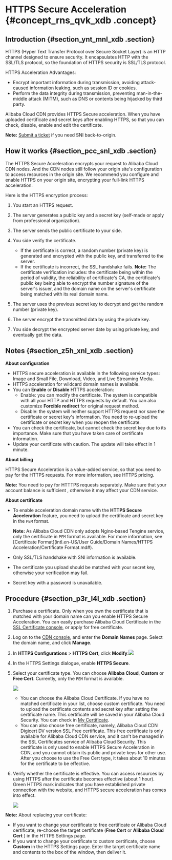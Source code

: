 # HTTPS Secure Acceleration {#concept_rns_qvk_xdb .concept}

## Introduction {#section_ynt_mnl_xdb .section}

HTTPS \(Hyper Text Transfer Protocol over Secure Socket Layer\) is an HTTP channel designed to ensure security. It encapsulates HTTP with the SSL/TLS protocol, so the foundation of HTTPS security is SSL/TLS protocol.

HTTPS Acceleration Advantages:

-   Encrypt important information during transmission, avoiding attack-caused information leaking, such as session ID or cookies.
-   Perform the data integrity during transmission, preventing man-in-the-middle attack \(MITM\), such as DNS or contents being hijacked by third party.

Alibaba Cloud CDN provides HTTPS Secure acceleration. When you have uploaded certificate and secret keys after enabling HTTPS, so that you can check, disable, enable and edit the certificate.

**Note:** [Submit a ticket](https://workorder-intl.console.aliyun.com) if you need SNI back-to-origin.

## How it works {#section_pcc_snl_xdb .section}

The HTTPS Secure Acceleration encrypts your request to Alibaba Cloud CDN nodes. And the CDN nodes still follow your origin site's configuration to access resources in the origin site. We recommend you configure and enable HTTPS on your origin site, encrypting your full-link HTTPS acceleration.

Here is the HTTPS encryption process:

 

1.  You start an HTTPS request.
2.  The server generates a public key and a secret key \(self-made or apply from professional organization\).
3.  The server sends the public certificate to your side.
4.  You side verify the certificate.

    -   If the certificate is correct, a random number \(private key\) is generated and encrypted with the public key, and transferred to the server.
    -   If the certificate is incorrect, the SSL handshake fails.
    **Note:** The certificate verification includes: the certificate being within the period of validity, the reliability of certificate's CA, the certificate's public key being able to encrypt the number signature of the server's issuer, and the domain name on the server's certificate being matched with its real domain name.

5.  The server uses the previous secret key to decrypt and get the random number \(private key\).
6.  The server encrypt the transmitted data by using the private key.
7.  You side decrypt the encrypted server date by using private key, and eventually get the data.

## Notes {#section_z5h_xnl_xdb .section}

**About configuration**

-   HTTPS secure acceleration is available in the following service types: Image and Small File, Download, Video, and Live Streaming Media.
-   HTTPS acceleration for wildcard domain names is available.
-   You can **Enable** or **Disable** HTTPS acceleration:
    -   Enable: you can modify the certificate. The system is compatible with all your HTTP and HTTPS requests by default. You can also customize **Forcible redirect** for original request method.
    -   Disable: the system will neither support HTTPS request nor save the certificate or secret key's information. You need to re-upload the certificate or secret key when you reopen the certificate.
-   You can check the certificate, but cannot check the secret key due to its importance. Make sure that you have taken care of certificate information.
-   Update your certificate with caution. The update will take effect in 1 minute.

**About billing**

HTTPS Secure Acceleration is a value-added service, so that you need to pay for the HTTPS requests. For more information, see HTTPS pricing.

**Note:** You need to pay for HTTTPS requests separately. Make sure that your account balance is sufficient , otherwise it may affect your CDN service.

**About certificate**

-   To enable acceleration domain name with the **HTTPS Secure Acceleration** feature, you need to upload the certificate and secret key in the `PEM` format.

    **Note:** As Alibaba Cloud CDN only adopts Nginx-based Tengine service, only the certificate in `PEM` format is available. For more information, see [Certificate Format](intl.en-US/User Guide/Domain Names/HTTPS Acceleration/Certificate Format.md#).

-   Only SSL/TLS handshake with SNI information is available.
-   The certificate you upload should be matched with your secret key, otherwise your verification may fail.
-   Secret key with a password is unavailable.

## Procedure {#section_p3r_l4l_xdb .section}

1.  Purchase a certificate. Only when you own the certificate that is matched with your domain name can you enable HTTPS Secure Acceleration. You can easily purchase Alibaba Cloud Certificate in the [SSL Certificate console](https://yundun.console.aliyun.com/?spm=5176.2020520110.aliyun_sidebar.19.3ff6ZSicZSiceU&p=cas#/cas/home), or apply for free certificate.
2.  Log on to the [CDN console](https://cdn.console.aliyun.com), and enter the **Domain Names** page. Select the domain name, and click **Manage**.
3.  In **HTTPS Configurations** \> **HTTPS Cert**, click **Modify**.![](http://static-aliyun-doc.oss-cn-hangzhou.aliyuncs.com/assets/img/5134/155488065911410_en-US.png)
4.  In the HTTPS Settings dialogue, enable **HTTPS Secure**.
5.  Select your certificate type. You can choose **Alibaba Cloud**, **Custom** or **Free Cert**. Currently, only the `PEM` format is available.

    ![](http://static-aliyun-doc.oss-cn-hangzhou.aliyuncs.com/assets/img/5134/155488065921687_en-US.png)

    -   You can choose the Alibaba Cloud Certificate. If you have no matched certificate in your list, choose custom certificate. You need to upload the certificate contents and secret key after setting the certificate name. This certificate will be saved in your Alibaba Cloud Security. You can check in [My Certificate](https://yundun.console.aliyun.com/?spm=5176.2020520001.aliyun_sidebar.17.12004bd303Zdr8#/all).
    -   You can also choose free certificate, namely, Alibaba Cloud CDN Digicert DV version SSL Free certificate. This free certificate is only available for Alibaba Cloud CDN service, and it can't be managed in the SSL Certificates service of Alibaba Cloud Security. This certificate is only used to enable HTTPS Secure Acceleration in CDN, and you cannot obtain its public and private keys for other use. After you choose to use the Free Cert type, it takes about 10 minutes for the certificate to be effective.
6.  Verify whether the certificate is effective. You can access resources by using HTTPS after the certificate becomes effective \(about 1 hour\). Green HTTPS mark indicates that you have established private connection with the website, and HTTPS secure acceleration has comes into effect.

    ![](http://static-aliyun-doc.oss-cn-hangzhou.aliyuncs.com/assets/img/5134/15548806593701_en-US.png)


**Note:** About replacing your certificate:

-   If you want to change your certificate to free certificate or Alibaba Cloud certificate, re-choose the target certificate \(**Free Cert** or **Alibaba Cloud Cert** \) in the HTTPS Settings page.
-   If you want to change your certificate to custom certificate, choose **Custom** in the HTTPS Settings page. Enter the target certificate name and contents to the box of the window, then deliver it.

